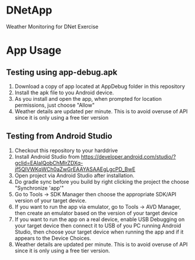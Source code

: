 # DNetApp
 Weather Monitoring for DNet Exercise

# App Usage
## Testing using app-debug.apk
1. Download a copy of app located at AppDebug folder in this repository
2. Install the apk file to you Android device.
3. As you install and open the app, when prompted for location permissions, just choose "Allow"
4. Weather details are updated per minute. This is to avoid overuse of API since it is only using a free tier version

## Testing from Android Studio
1. Checkout this repository to your harddrive
2. Install Android Studio from https://developer.android.com/studio/?gclid=EAIaIQobChMIrZDXq-jf5QIVWKqWCh0aZwGrEAAYASAAEgLgcPD_BwE
3. Open project via Android Studio after installation.
4. Do gradle sync before you build by right clicking the project the choose "Synchronize 'app'"
5. Go to Tools -> SDK Manager then choose the appropriate SDK/API version of your target device.
6. If you want to run the app via emulator, go to Tools -> AVD Manager, then create an emulator based on the version of your target device
7. If you want to run the app on a real device, enable USB Debugging on your target device then connect it to USB of you PC running Android Studio, then choose your target device when running the app and if it appears to the Device Choices.
8. Weather details are updated per minute. This is to avoid overuse of API since it is only using a free tier version.